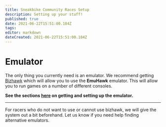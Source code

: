 ```yaml
---
title: Sneakbike Community Races Setup
description: Setting up your stuff!
published: true
date: 2021-06-22T15:51:00.184Z
tags: 
editor: markdown
dateCreated: 2021-06-22T15:51:00.184Z
---
```


# Emulator

The only thing you currently need is an emulator.  We recommend getting [Bizhawk](http://tasvideos.org/BizHawk/ReleaseHistory.html) which will allow you to use the **EmuHawk** emulator.  This will allow you to run games on a number of different consoles.

**See the sections [here](https://wiki.sneak.bike/en/runners/setup) on getting and setting up the emulator.**

---

For racers who do not want to use or cannot use bizhawk, we will give the system out a bit beforehand.  Let us know if you need help finding alternative emulators.